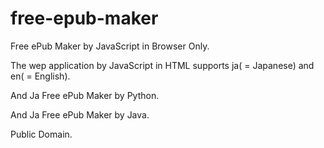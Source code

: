 # free-epub-maker
Free ePub Maker by JavaScript in Browser Only.

The wep application by JavaScript in HTML supports ja( = Japanese) and en( = English).

And Ja Free ePub Maker by Python.

And Ja Free ePub Maker by Java.

Public Domain.
